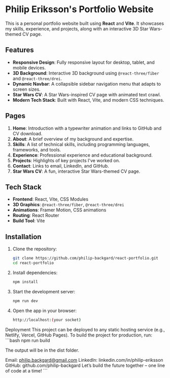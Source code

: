 # Philip Eriksson's Portfolio Website

This is a personal portfolio website built using **React** and **Vite**. It showcases my skills, experience, and projects, along with an interactive 3D Star Wars-themed CV page.

## Features

- **Responsive Design**: Fully responsive layout for desktop, tablet, and mobile devices.
- **3D Background**: Interactive 3D background using `@react-three/fiber` and `@react-three/drei`.
- **Dynamic Navbar**: A collapsible sidebar navigation menu that adapts to screen sizes.
- **Star Wars CV**: A Star Wars-inspired CV page with animated text crawl.
- **Modern Tech Stack**: Built with React, Vite, and modern CSS techniques.

## Pages

1. **Home**: Introduction with a typewriter animation and links to GitHub and CV download.
2. **About**: A brief overview of my background and expertise.
3. **Skills**: A list of technical skills, including programming languages, frameworks, and tools.
4. **Experience**: Professional experience and educational background.
5. **Projects**: Highlights of key projects I've worked on.
6. **Contact**: Links to email, LinkedIn, and GitHub.
7. **Star Wars CV**: A fun, interactive Star Wars-themed CV page.

## Tech Stack

- **Frontend**: React, Vite, CSS Modules
- **3D Graphics**: `@react-three/fiber`, `@react-three/drei`
- **Animations**: Framer Motion, CSS animations
- **Routing**: React Router
- **Build Tool**: Vite

## Installation

1. Clone the repository:
   ```bash
   git clone https://github.com/philip-backgard/react-portfolio.git
   cd react-portfolio

2. Install dependencies:
    ```bash
    npm install

3. Start the development server:
    ```bash
    npm run dev

4. Open the app in your browser:
    ```bash
    http://localhost:(your socket)

Deployment
This project can be deployed to any static hosting service (e.g., Netlify, Vercel, GitHub Pages). To build the project for production, run:
    ```bash
    npm run build

The output will be in the dist folder.

Email: philip.backgard@gmail.com
LinkedIn: linkedin.com/in/philip-eriksson
GitHub: github.com/philip-backgard
Let’s build the future together – one line of code at a time! ```